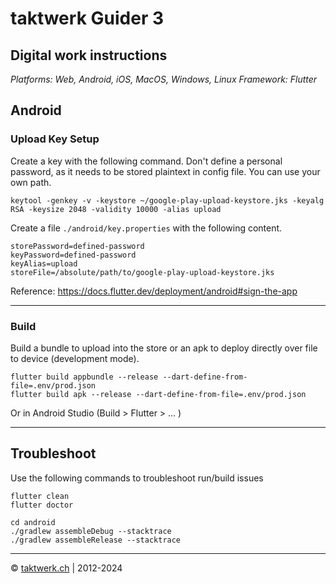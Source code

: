 # taktwerk Guider 3

## Digital work instructions

_Platforms: Web, Android, iOS, MacOS, Windows, Linux_
_Framework: Flutter_

## Android

###  Upload Key Setup

Create a key with the following command. Don't define a personal password, as it needs to be stored plaintext in config file. You can use your own path.

    keytool -genkey -v -keystore ~/google-play-upload-keystore.jks -keyalg RSA -keysize 2048 -validity 10000 -alias upload

Create a file `./android/key.properties` with the following content.

    storePassword=defined-password
    keyPassword=defined-password
    keyAlias=upload
    storeFile=/absolute/path/to/google-play-upload-keystore.jks

Reference:
https://docs.flutter.dev/deployment/android#sign-the-app

---  
###  Build

Build a bundle to upload into the store or an apk to deploy directly over file to device (development mode).

    flutter build appbundle --release --dart-define-from-file=.env/prod.json
    flutter build apk --release --dart-define-from-file=.env/prod.json

Or in Android Studio (Build > Flutter > ... )

---  
##  Troubleshoot

Use the following commands to troubleshoot run/build issues

    flutter clean
    flutter doctor
    
	cd android
	./gradlew assembleDebug --stacktrace
	./gradlew assembleRelease --stacktrace

---  

© [taktwerk.ch](https://taktwerk.ch) | 2012-2024

